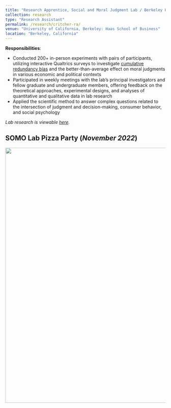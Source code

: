 ```yaml
---
title: "Research Apprentice, Social and Moral Judgment Lab / Berkeley Haas Behavioral Lab (_January 2022 - December 2022_)"
collection: research
type: "Research Assistant"
permalink: /research/critcher-ra/
venue: "University of California, Berkeley: Haas School of Business"
location: "Berkeley, California"
---
```


__Responsibilities__:
- Conducted 200+ in-person experiments with pairs of participants, utilizing interactive Qualtrics surveys to investigate [cumulative redundancy bias](https://www.researchgate.net/publication/364098141_A_Watched_Pot_Seems_Slow_to_Boil_Why_Frequent_Monitoring_Decreases_Perception_of_Progress) and the better-than-average effect on moral judgments in various economic and political contexts
- Participated in weekly meetings with the lab’s principal investigators and fellow graduate and undergraduate members, offering feedback on the theoretical approaches, experimental designs, and analyses of quantitative and qualitative data in lab research
- Applied the scientific method to answer complex questions related to the intersection of judgment and decision-making, consumer behavior, and social psychology

_Lab research is viewable [here](https://www.somolab.org/overview)._

## SOMO Lab Pizza Party (_November 2022_)
<img width="800" src="https://user-images.githubusercontent.com/100865459/210119562-c39d0d8e-0de4-4482-87be-8bd713eb4689.jpeg">
